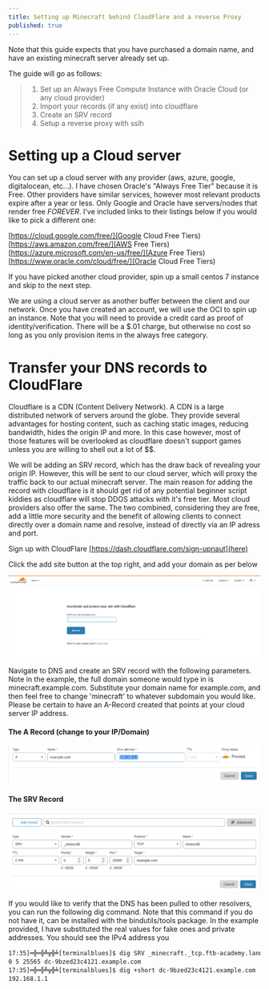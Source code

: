 ```yaml
---
title: Setting up Minecraft behind CloudFlare and a reverse Proxy
published: true
---
```


Note that this guide expects that you have purchased a domain name, and have an existing minecraft server already set up. 

The guide will go as follows:

> 1. Set up an Always Free Compute Instance with Oracle Cloud (or any cloud provider)
> 2. Import your records (if any exist) into cloudflare
> 3. Create an SRV record
> 4. Setup a reverse proxy with sslh

# [](#header-1)Setting up a Cloud server

You can set up a cloud server with any provider (aws, azure, google, digitalocean, etc...). I have chosen Oracle's "Always Free Tier" because it is Free. Other providers have similar services, however most relevant products expire after a year or less. Only Google and Oracle have servers/nodes that render free _FOREVER_. I've included links to their listings below if you would like to pick a different one:

[https://cloud.google.com/free/](Google Cloud Free Tiers)
[https://aws.amazon.com/free/](AWS Free Tiers)
[https://azure.microsoft.com/en-us/free/](Azure Free Tiers)
[https://www.oracle.com/cloud/free/](Oracle Cloud Free Tiers)

If you have picked another cloud provider, spin up a small centos 7 instance and skip to the next step. 

We are using a cloud server as another buffer between the client and our network. Once you have created an account, we will use the OCI to spin up an instance. Note that you will need to provide a credit card as proof of identity/verification. There will be a $.01 charge, but otherwise no cost so long as you only provision items in the always free category. 



# [](#header-1)Transfer your DNS records to CloudFlare


Cloudflare is a CDN (Content Delivery Network). A CDN is a large distributed network of servers around the globe. They provide several advantages for hosting content, such as caching static images, reducing bandwidth, hides the origin IP and more. In this case however, most of those features will be overlooked as cloudflare doesn't support games unless you are willing to shell out a lot of $$. 

We will be adding an SRV record, which has the draw back of revealing your origin IP. However, this will be sent to our cloud server, which will proxy the traffic back to our actual minecraft server. The main reason for adding the record with cloudflare is it should get rid of any potential beginner script kiddies as cloudflare will stop DDOS attacks with it's free tier. Most cloud providers also offer the same. The two combined, considering they are free, add a little more security and the benefit of allowing clients to connect directly over a domain name and resolve, instead of directly via an IP adress and port. 

Sign up with CloudFlare [https://dash.cloudflare.com/sign-upnaut](here)

Click the add site button at the top right, and add your domain as per below

![](../images/cloudflare-signup.png)

Navigate to DNS and create an SRV record with the following parameters. Note in the example, the full domain someone would type in is minecraft.example.com. Substitute your domain name for example.com, and then feel free to change 'minecraft' to whatever subdomain you would like. Please be certain to have an A-Record created that points at your cloud server IP address.


#### [](#header-2]) The A Record (change to your IP/Domain)
![](../images/a-record.png)

#### [](#header-2]) The SRV Record
![](../images/srv-record.png)

If you would like to verify that the DNS has been pulled to other resolvers, you can run the following dig command. Note that this command if you do not have it, can be installed with the bindutils/tools package. In the example provided, I have substituted the real values for fake ones and private addresses. You should see the IPv4 address you 

```bash
17:35]═╬═╬╩╦╬╧[terminalblues]$ dig SRV _minecraft._tcp.ftb-academy.landofchat.com +short
0 5 25565 dc-9bzed23c4121.example.com
17:35]═╬═╬╩╦╬╧[terminalblues]$ dig +short dc-9bzed23c4121.example.com
192.168.1.1
```


